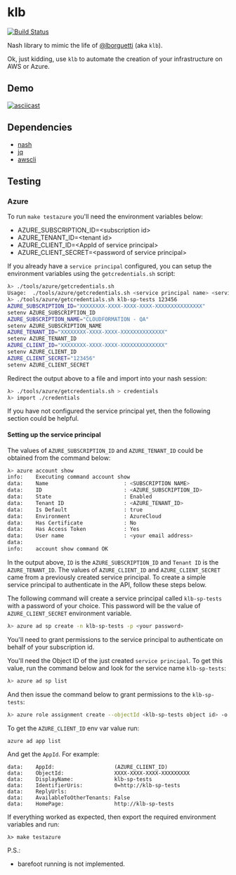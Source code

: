 # klb

[![Build Status](https://travis-ci.org/NeowayLabs/klb.svg?branch=master)](https://travis-ci.org/NeowayLabs/klb)

Nash library to mimic the life of [@lborguetti](https://github.com/lborguetti) (aka `klb`).

Ok, just kidding, use `klb` to automate the creation of your
infrastructure on AWS or Azure.

## Demo

[![asciicast](https://asciinema.org/a/48b1ghj6tli1w0wm3wylqnpyk.png)](https://asciinema.org/a/48b1ghj6tli1w0wm3wylqnpyk?autoplay=true&speed=2)

## Dependencies

- [nash](https://github.com/NeowayLabs/nash)
- [jq](https://stedolan.github.io/jq/)
- [awscli](http://docs.aws.amazon.com/cli/latest/userguide/installing.html)

## Testing

### Azure

To run `make testazure` you'll need the environment variables below:

- AZURE_SUBSCRIPTION_ID=&lt;subscription id&gt;
- AZURE_TENANT_ID=&lt;tenant id&gt;
- AZURE_CLIENT_ID=&lt;AppId of service principal&gt;
- AZURE_CLIENT_SECRET=&lt;password of service principal&gt;

If you already have a `service principal` configured, you can setup
the environment variables using the `getcredentials.sh` script:

```sh
λ> ./tools/azure/getcredentials.sh
Usage:  ./tools/azure/getcredentials.sh <service principal name> <service secret>
λ> ./tools/azure/getcredentials.sh klb-sp-tests 123456
AZURE_SUBSCRIPTION_ID="XXXXXXXX-XXXX-XXXX-XXXX-XXXXXXXXXXXXXXX"
setenv AZURE_SUBSCRIPTION_ID
AZURE_SUBSCRIPTION_NAME="CLOUDFORMATION - QA"
setenv AZURE_SUBSCRIPTION_NAME
AZURE_TENANT_ID="XXXXXXXX-XXXX-XXXX-XXXXXXXXXXXXXX"
setenv AZURE_TENANT_ID
AZURE_CLIENT_ID="XXXXXXXX-XXXX-XXXX-XXXXXXXXXXXXXX"
setenv AZURE_CLIENT_ID
AZURE_CLIENT_SECRET="123456"
setenv AZURE_CLIENT_SECRET
```

Redirect the output above to a file and import into your nash session:

```sh
λ> ./tools/azure/getcredentials.sh > credentials
λ> import ./credentials
```

If you have not configured the service principal yet, then the
following section could be helpful.


#### Setting up the service principal

The values of `AZURE_SUBSCRIPTION_ID` and `AZURE_TENANT_ID` could be
obtained from the command below:

```sh
λ> azure account show
info:    Executing command account show
data:    Name                        : <SUBSCRIPTION NAME>
data:    ID                          : <AZURE_SUBSCRIPTION_ID>
data:    State                       : Enabled
data:    Tenant ID                   : <AZURE_TENANT_ID>
data:    Is Default                  : true
data:    Environment                 : AzureCloud
data:    Has Certificate             : No
data:    Has Access Token            : Yes
data:    User name                   : <your email address>
data:
info:    account show command OK
```

In the output above, `ID` is the `AZURE_SUBSCRIPTION_ID` and `Tenant ID`
is the `AZURE_TENANT_ID`. The values of `AZURE_CLIENT_ID` and
`AZURE_CLIENT_SECRET` came from a previously created service principal.
To create a simple service principal to authenticate in the API,
follow these steps below.

The following command will create a service principal called `klb-sp-tests`
with a password of your choice. This password will be the value of
`AZURE_CLIENT_SECRET` environment variable.

```sh
λ> azure ad sp create -n klb-sp-tests -p <your password>
```

You'll need to grant permissions to the service principal to
authenticate on behalf of your subscription id.

You'll need the Object ID of the just created `service principal`. To
get this value, run the command below and look for the service name
`klb-sp-tests`:

```sh
λ> azure ad sp list
```

And then issue the command below to grant permissions to the `klb-sp-tests`:

```sh
λ> azure role assignment create --objectId <klb-sp-tests object id> -o Owner -c /subscriptions/{AZURE_SUBSCRIPTION_ID}/
```

To get the `AZURE_CLIENT_ID` env var value run:

```sh
azure ad app list
```

And get the `AppId`. For example:

```
data:    AppId:                   (AZURE_CLIENT_ID)
data:    ObjectId:                XXXX-XXXX-XXXX-XXXXXXXXX
data:    DisplayName:             klb-sp-tests
data:    IdentifierUris:          0=http://klb-sp-tests
data:    ReplyUrls:
data:    AvailableToOtherTenants: False
data:    HomePage:                http://klb-sp-tests
```

If everything worked as expected, then export the required environment
variables and run:

```
λ> make testazure
```

P.S.:
- barefoot running is not implemented.
